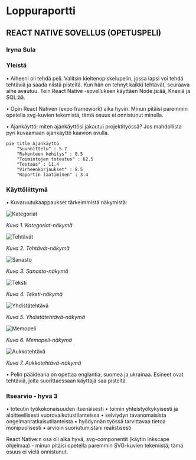 # Loppuraportti

## REACT NATIVE SOVELLUS (OPETUSPELI)

### Iryna Sula

### Yleistä

• Aiheeni oli tehdä peli. Valitsin kieltenopiskelupelin, jossa lapsi voi tehdä tehtäviä ja saada niistä pisteitä. Kun hän on tehnyt kaikki tehtävät, seuraava aihe avautuu. Tein React Native -sovelluksen käyttäen Node.js:ää, Knexiä ja SQL:ää.

• Opin React Nativen (expo framework) aika hyvin. Minun pitäisi paremmin opetella svg-kuvien tekemistä, tämä osuus ei onnistunut minulla.

• Ajankäyttö: miten ajankäyttösi jakautui projektityössä? Jos mahdollista pyri kuvaamaan ajankäyttö
kaavion avulla.

```mermaid
pie title Ajankäyttö
    "Suunnittelu" : 5.7
    "Rakenteen kehitys" : 8.5
    "Toimintojen toteutus" : 62.5
    "Testaus" : 11.4
    "Virheenkorjaukset" : 8.5
    "Raportin laatiminen" : 3.4
```

### Käyttöliittymä

• Kuvaruutukaappaukset tärkeimmistä näkymistä:

![Kategoriat](images/categories.png)

_Kuva 1. Kategoriat-näkymä_

![Tehtävät](images/tasks.png)

_Kuva 2. Tehtävät-näkymä_

![Sanasto](images/wordslist.png)

_Kuva 3. Sanasto-näkymä_

![Teksti](images/text.png)

_Kuva 4. Teksti-näkymä_

![Yhdistätehtävä](images/connecttask.png)

_Kuva 5. Yhdistätehtävä-näkymä_

![Memopeli](images/memogame.png)

_Kuva 6. Memopeli-näkymä_

![Aukkotehtävä](images/gapstask.png)

_Kuva 7. Aukkotehtävä-näkymä_

• Pelin pääideana on opettaa englantia, suomea ja ukrainaa. Esineet ovat tehtäviä, joita suorittaessaan käyttäjä saa pisteitä.

### Itsearvio - hyvä 3

• toteutin työkokonaisuuden itsenäisesti
• toimin yhteistyökykyisesti ja aloitteellisesti vuorovaikutustilanteissa
• selviydyn tavanomaisista ongelmanratkaisutilanteista
• hyödynnän työssä tarvittavaa tietoa monipuolisesti
• arvioin suoriutumistani realistisesti

React Native:n osa oli aika hyvä, svg-componentit (käytin Inkscape ohjelmaa) - minun pitäisi opetella paremmin SVG-kuvien tekemistä; tämä osuus ei vielä onnistunut.
